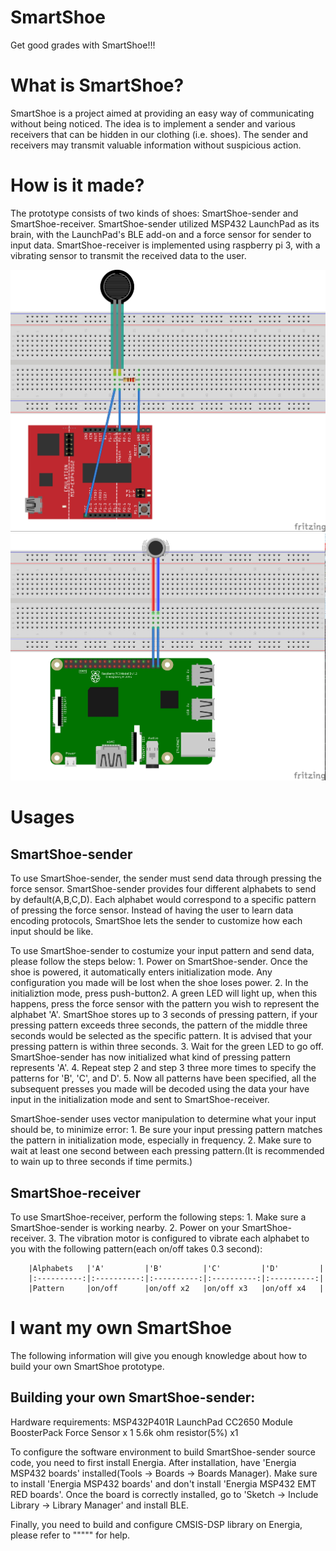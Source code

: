 # SmartShoe

Get good grades with SmartShoe!!!

# What is SmartShoe?

SmartShoe is a project aimed at providing an easy way of communicating without being noticed. The idea is to implement a sender and various receivers that can be hidden in our clothing (i.e. shoes). The sender and receivers may transmit valuable information without suspicious action.

# How is it made?

The prototype consists of two kinds of shoes: SmartShoe-sender and SmartShoe-receiver. SmartShoe-sender utilized MSP432 LaunchPad as its brain, with the LaunchPad's BLE add-on and a force sensor for sender to input data. SmartShoe-receiver is implemented using raspberry pi 3, with a vibrating sensor to transmit the received data to the user.
 
![alt text]( https://github.com/NTUEE-ESLab/2017Fall-SmartShoe/blob/gh-pages/Images/sender_bb.jpg?raw=true "SmartShoe-sender")
![alt text]( https://github.com/NTUEE-ESLab/2017Fall-SmartShoe/blob/gh-pages/Images/receiver_bb.jpg?raw=true  "SmartShoe-receiver")

# Usages

## SmartShoe-sender

To use SmartShoe-sender, the sender must send data through pressing the force sensor. SmartShoe-sender provides four different alphabets to send by default(A,B,C,D). Each alphabet would correspond to a specific pattern of pressing the force sensor. Instead of having the user to learn data encoding protocols, SmartShoe lets the sender to customize how each input should be like. 

To use SmartShoe-sender to costumize your input pattern and send data, please follow the steps below:
	1. Power on SmartShoe-sender. Once the shoe is powered, it automatically enters initialization mode. Any configuration you made will be lost when the shoe loses power.
	2. In the initializtion mode, press push-button2. A green LED will light up, when this happens, press the force sensor with the pattern you wish to represent the alphabet 'A'. SmartShoe stores up to 3 seconds of pressing pattern, if your pressing pattern exceeds three seconds, the pattern of the middle three seconds would be selected as the specific pattern. It is advised that your pressing pattern is within three seconds.
	3. Wait for the green LED to go off. SmartShoe-sender has now initialized what kind of pressing pattern represents 'A'. 
	4. Repeat step 2 and step 3 three more times to specify the patterns for 'B', 'C', and 
D'.
	5. Now all patterns have been specified, all the subsequent presses you made will be decoded using the data your have input in the initialization mode and sent to SmartShoe-receiver.

SmartShoe-sender uses vector manipulation to determine what your input should be, to minimize error:
	1. Be sure your input pressing pattern matches the pattern in initialization mode, especially in frequency.
	2. Make sure to wait at least one second between each pressing pattern.(It is recommended to wain up to three seconds if time permits.)

## SmartShoe-receiver

To use SmartShoe-receiver, perform the following steps:
	1. Make sure a SmartShoe-sender is working nearby.
	2. Power on your SmartShoe-receiver.
	3. The vibration motor is configured to vibrate each alphabet to you with the following pattern(each on/off takes 0.3 second):

		|Alphabets   |'A'         |'B'         |'C'         |'D'         |
		|:----------:|:----------:|:----------:|:----------:|:----------:|
		|Pattern     |on/off	  |on/off x2   |on/off x3   |on/off x4   |


# I want my own SmartShoe

The following information will give you enough knowledge about how to build your own SmartShoe prototype.

## Building your own SmartShoe-sender:

Hardware requirements:
	MSP432P401R LaunchPad
	CC2650 Module BoosterPack
	Force Sensor x 1
	5.6k ohm resistor(5%) x1

To configure the software environment to build SmartShoe-sender source code, you need to first install Energia. After installation, have 'Energia MSP432 boards' installed(Tools -> Boards -> Boards Manager). Make sure to install 'Energia MSP432 boards' and don't install 'Energia MSP432 EMT RED boards'. Once the board is correctly installed, go to 'Sketch -> Include Library -> Library Manager' and install BLE.

Finally, you need to build and configure CMSIS-DSP library on Energia, please refer to """"" for help.

